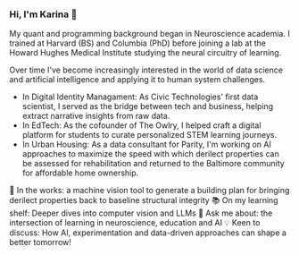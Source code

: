 ### Hi, I'm Karina 👋


My quant and programming background began in Neuroscience academia. I trained at Harvard (BS) and Columbia (PhD) before joining a lab at the Howard Hughes Medical Institute studying the neural circuitry of learning.

Over time I've become increasingly interested in the world of data science and artificial intelligence and applying it to human system challenges.

- In Digital Identity Managament: As Civic Technologies' first data scientist, I served as the bridge between tech and business, helping extract narrative insights from raw data.
- In EdTech: As the cofounder of The Owlry, I helped craft a digital platform for students to curate personalized STEM learning journeys.
- In Urban Housing: As a data consultant for Parity, I'm working on AI approaches to maximize the speed with which derilect properties can be assessed for rehabilitation and returned to the Baltimore community for affordable home ownership.

🔧 In the works: a machine vision tool to generate a building plan for bringing derilect properties back to baseline structural integrity
📚 On my learning shelf: Deeper dives into computer vision and LLMs
💬 Ask me about: the intersection of learning in neuroscience, education and AI
💡 Keen to discuss: How AI, experimentation and data-driven approaches can shape a better tomorrow!
